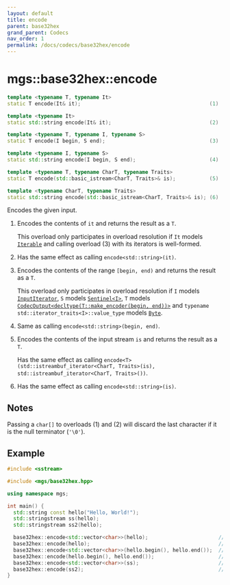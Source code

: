```yaml
---
layout: default
title: encode
parent: base32hex
grand_parent: Codecs
nav_order: 1
permalink: /docs/codecs/base32hex/encode
---
```


# mgs::base32hex::encode

```cpp
template <typename T, typename It>
static T encode(It& it);                                          (1)

template <typename It>
static std::string encode(It& it);                                (2)

template <typename T, typename I, typename S>
static T encode(I begin, S end);                                  (3)

template <typename I, typename S>
static std::string encode(I begin, S end);                        (4)

template <typename T, typename CharT, typename Traits>
static T encode(std::basic_istream<CharT, Traits>& is);           (5)

template <typename CharT, typename Traits>
static std::string encode(std::basic_istream<CharT, Traits>& is); (6)
```

Encodes the given input.

1. Encodes the contents of `it` and returns the result as a `T`.

    This overload only participates in overload resolution if `It` models [`Iterable`](/docs/concepts/iterable) and calling overload (3) with its iterators is well-formed.
1. Has the same effect as calling `encode<std::string>(it)`.

1. Encodes the contents of the range `[begin, end)` and returns the result as a `T`.

    This overload only participates in overload resolution if `I` models [`InputIterator`](), `S` models [`Sentinel<I>`](), `T` models [`CodecOutput<decltype(T::make_encoder(begin, end))>`](/docs/concepts/codec_output) and `typename std::iterator_traits<I>::value_type` models [`Byte`](/docs/concepts/byte).
1. Same as calling `encode<std::string>(begin, end)`.
1. Encodes the contents of the input stream `is` and returns the result as a `T`.

    Has the same effect as calling `encode<T>(std::istreambuf_iterator<CharT, Traits>(is), std::istreambuf_iterator<CharT, Traits>())`.
1. Has the same effect as calling `encode<std::string>(is)`.

## Notes

Passing a `char[]` to overloads (1) and (2) will discard the last character if it is the null terminator (`'\0'`).

## Example

```cpp
#include <sstream>

#include <mgs/base32hex.hpp>

using namespace mgs;

int main() {
  std::string const hello("Hello, World!");
  std::stringstream ss(hello);
  std::stringstream ss2(hello);

  base32hex::encode<std::vector<char>>(hello);                       // 1.
  base32hex::encode(hello);                                          // 2.
  base32hex::encode<std::vector<char>>(hello.begin(), hello.end());  // 3.
  base32hex::encode(hello.begin(), hello.end());                     // 4.
  base32hex::encode<std::vector<char>>(ss);                          // 5.
  base32hex::encode(ss2);                                            // 6.
}
```
